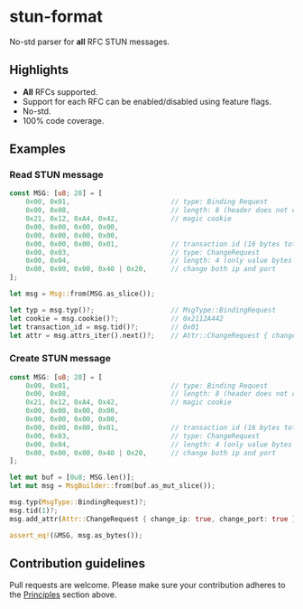 # stun-format

No-std parser for **all** RFC STUN messages.

## Highlights
  - **All** RFCs supported.
  - Support for each RFC can be enabled/disabled using feature flags.
  - No-std.
  - 100% code coverage.

## Examples

### Read STUN message

```rust
const MSG: [u8; 28] = [
    0x00, 0x01,                         // type: Binding Request
    0x00, 0x08,                         // length: 8 (header does not count)
    0x21, 0x12, 0xA4, 0x42,             // magic cookie
    0x00, 0x00, 0x00, 0x00,             
    0x00, 0x00, 0x00, 0x00,             
    0x00, 0x00, 0x00, 0x01,             // transaction id (16 bytes total incl. magic cookie)
    0x00, 0x03,                         // type: ChangeRequest
    0x00, 0x04,                         // length: 4 (only value bytes count)
    0x00, 0x00, 0x00, 0x40 | 0x20,      // change both ip and port
];

let msg = Msg::from(MSG.as_slice());

let typ = msg.typ()?;                   // MsgType::BindingRequest
let cookie = msg.cookie()?;             // 0x2112A442
let transaction_id = msg.tid()?;        // 0x01
let attr = msg.attrs_iter().next()?;    // Attr::ChangeRequest { change_ip: true, change_port: true }
```

### Create STUN message

```rust
const MSG: [u8; 28] = [
    0x00, 0x01,                         // type: Binding Request
    0x00, 0x08,                         // length: 8 (header does not count)
    0x21, 0x12, 0xA4, 0x42,             // magic cookie
    0x00, 0x00, 0x00, 0x00,
    0x00, 0x00, 0x00, 0x00,
    0x00, 0x00, 0x00, 0x01,             // transaction id (16 bytes total incl. magic cookie)
    0x00, 0x03,                         // type: ChangeRequest
    0x00, 0x04,                         // length: 4 (only value bytes count)
    0x00, 0x00, 0x00, 0x40 | 0x20,      // change both ip and port
];

let mut buf = [0u8; MSG.len()];
let mut msg = MsgBuilder::from(buf.as_mut_slice());

msg.typ(MsgType::BindingRequest)?;
msg.tid(1)?;
msg.add_attr(Attr::ChangeRequest { change_ip: true, change_port: true })?;

assert_eq!(&MSG, msg.as_bytes());
```

## Contribution guidelines

Pull requests are welcome. Please make sure your contribution adheres to the [Principles](#Principles) section above.
